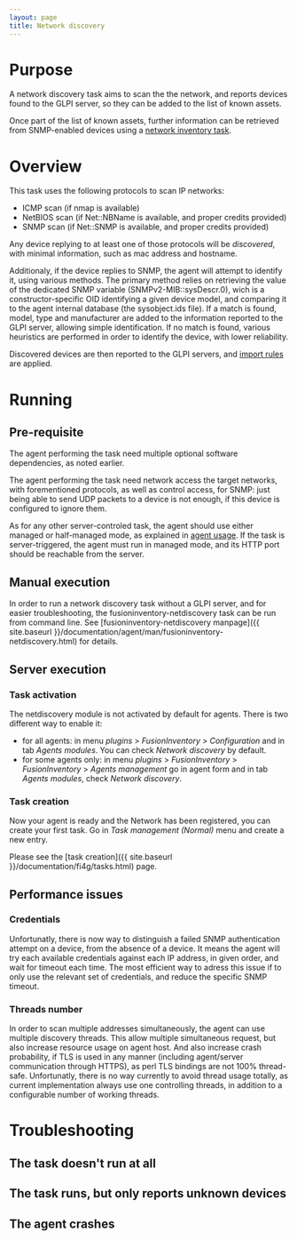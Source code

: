 ```yaml
---
layout: page
title: Network discovery
---
```


# Purpose

A network discovery task aims to scan the the network, and reports devices
found to the GLPI server, so they can be added to the list of known assets.

Once part of the list of known assets, further information can be retrieved from SNMP-enabled devices using a [network inventory task](networkinventory.html).

# Overview

This task uses the following protocols to scan IP networks:

* ICMP scan (if nmap is available)
* NetBIOS scan (if Net::NBName is available, and proper credits provided)
* SNMP scan (if Net::SNMP is available, and proper credits provided)

Any device replying to at least one of those protocols will be *discovered*,
with minimal information, such as mac address and hostname.

Additionaly, if the device replies to SNMP, the agent will attempt to identify
it, using various methods. The primary method relies on retrieving the value of
the dedicated SNMP variable (SNMPv2-MIB::sysDescr.0), wich is a
constructor-specific OID identifying a given device model, and comparing it to
the agent internal database (the sysobject.ids file). If a match is found,
model, type and manufacturer are added to the information reported to the GLPI
server, allowing simple identification. If no match is found, various
heuristics are performed in order to identify the device, with lower
reliability.

Discovered devices are then reported to the GLPI servers, and [import
rules](../fi4g/importrules.html) are applied.

# Running

## Pre-requisite

The agent performing the task need multiple optional software dependencies, as
noted earlier.

The agent performing the task need network access the target networks, with
forementioned protocols, as well as control access, for SNMP: just being able
to send UDP packets to a device is not enough, if this device is configured to
ignore them.

As for any other server-controled task, the agent should use either managed or
half-managed mode, as explained in [agent usage](../agent/usage.html). If
the task is server-triggered, the agent must run in managed mode, and
its HTTP port should be reachable from the server.

## Manual execution

In order to run a network discovery task without a GLPI server, and for easier
troubleshooting, the fusioninventory-netdiscovery task can be run from command
line. See [fusioninventory-netdiscovery manpage]({{ site.baseurl }}/documentation/agent/man/fusioninventory-netdiscovery.html) for
details.

## Server execution

### Task activation

The netdiscovery module is not activated by default for agents. There is two
different way to enable it:

* for all agents: in menu _plugins_ > _FusionInventory_ > _Configuration_ and in tab _Agents modules_.
  You can check _Network discovery_ by default.
* for some agents only: in menu _plugins_ > _FusionInventory_ > _FusionInventory_ > _Agents management_
  go in agent form and in tab _Agents modules_, check _Network discovery_.

### Task creation

Now your agent is ready and the Network has been registered, you can create
your first task. Go in _Task management (Normal)_ menu and create a new entry.

Please see the [task creation]({{ site.baseurl }}/documentation/fi4g/tasks.html) page.

## Performance issues

### Credentials

Unfortunatly, there is now way to distinguish a failed SNMP authentication
attempt on a device, from the absence of a device. It means the agent will try
each available credentials against each IP address, in given order, and wait
for timeout each time. The most efficient way to adress this issue if to only
use the relevant set of credentials, and reduce the specific SNMP timeout.

### Threads number

In order to scan multiple addresses simultaneously, the agent can use multiple
discovery threads. This allow multiple simultaneous request, but also increase
resource usage on agent host. And also increase crash probability, if TLS is
used in any manner (including agent/server communication through HTTPS), as
perl TLS bindings are not 100% thread-safe. Unfortunatly, there is no way
currently to avoid thread usage totally, as current implementation always use
one controlling threads, in addition to a configurable number of working
threads.

# Troubleshooting

## The task doesn't run at all

## The task runs, but only reports unknown devices

## The agent crashes
